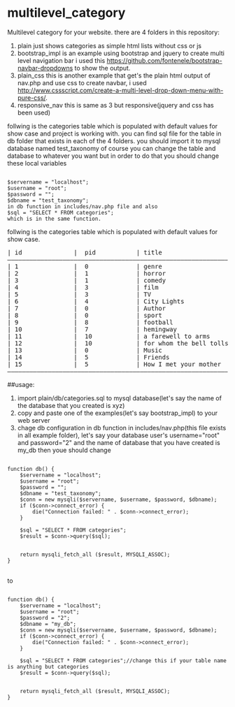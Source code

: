 # multilevel_category

Multilevel category for your website.
there are 4 folders in this repository:


1. plain just shows categories as simple html lists without css or js
2. bootstrap_impl is an example using bootstrap and jquery to create multi level navigation bar i used this https://github.com/fontenele/bootstrap-navbar-dropdowns to show the output. 
3. plain_css this is another example that get's the plain html output of nav.php and use css to create navbar,  i used http://www.cssscript.com/create-a-multi-level-drop-down-menu-with-pure-css/.
4. responsive_nav this is same as 3 but responsive(jquery and css has been used)


follwing is the categories table which is populated with default values for show case and project is working with.
you can find sql file for the table in db folder that exists in each of the 4 folders.
you should import it to mysql database named test_taxonomy of course
you can change the table and database to whatever you want but in order to do that 
you should change these local variables
<pre><code>
$servername = "localhost"; 
$username = "root"; 
$password = ""; 
$dbname = "test_taxonomy"; 
in db function in includes/nav.php file and also 
$sql = "SELECT * FROM categories";
which is in the same function.
</code></pre>
follwing is the categories table which is populated with default values for show case.
<pre>
| id              |  pid           | title            
——————————————————————————————————————————————————————————————
| 1               |  0             | genre                   |      
| 2               |  1             | horror                  |     
| 3               |  1             | comedy                  |     
| 4               |  3             | film                    |     
| 5               |  3             | TV                      |     
| 6               |  4             | City Lights             |
| 7               |  0             | Author                  |
| 8               |  0             | sport                   |
| 9               |  8             | football                |
| 10              |  7             | hemingway               |
| 11              |  10            | a farewell to arms      |
| 12              |  10            | for whom the bell tolls |
| 13              |  0             | Music                   |
| 14              |  5             | Friends                 |
| 15              |  5             | How I met your mother   |
——————————————————————————————————————————————————————————————
</pre>

##usage:


1. import plain/db/categories.sql to mysql database(let's say the name of the database that you created is xyz)
2. copy and paste one of the examples(let's say bootstrap_impl) to your web server
3. chage db configuration in db function in includes/nav.php(this file exists in all example folder), let's say your database user's username="root" and password="2" and the name of database that you have created is my_db then youe should change 
<pre>
<code>
function db() {
	$servername = "localhost";
	$username = "root"; 
	$password = "";
	$dbname = "test_taxonomy";
	$conn = new mysqli($servername, $username, $password, $dbname);
	if ($conn->connect_error) {
		die("Connection failed: " . $conn->connect_error);
	} 

	$sql = "SELECT * FROM categories";
	$result = $conn->query($sql);

	
	return mysqli_fetch_all ($result, MYSQLI_ASSOC);
}
</code>
</pre>
to
<pre>
<code>
function db() {
	$servername = "localhost";
	$username = "root"; 
	$password = "2";
	$dbname = "my_db";
	$conn = new mysqli($servername, $username, $password, $dbname);
	if ($conn->connect_error) {
		die("Connection failed: " . $conn->connect_error);
	} 

	$sql = "SELECT * FROM categories";//change this if your table name is anything but categories
	$result = $conn->query($sql);

	
	return mysqli_fetch_all ($result, MYSQLI_ASSOC);
}
</code>
</pre>


